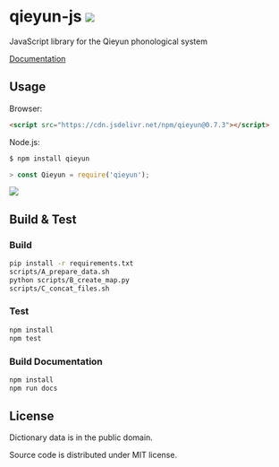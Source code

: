 # qieyun-js [![](https://data.jsdelivr.com/v1/package/npm/qieyun/badge)](https://www.jsdelivr.com/package/npm/qieyun)

JavaScript library for the Qieyun phonological system

[Documentation](https://nk2028.shn.hk/qieyun-js/)

## Usage

Browser:

```html
<script src="https://cdn.jsdelivr.net/npm/qieyun@0.7.3"></script>
```

Node.js:

```sh
$ npm install qieyun
```

```javascript
> const Qieyun = require('qieyun');
```

![](https://nk2028.shn.hk/qieyun-js/demo/qieyun-js.png)

## Build & Test

### Build

```sh
pip install -r requirements.txt
scripts/A_prepare_data.sh
python scripts/B_create_map.py
scripts/C_concat_files.sh
```

### Test

```sh
npm install
npm test
```

### Build Documentation

```sh
npm install
npm run docs
```

## License

Dictionary data is in the public domain.

Source code is distributed under MIT license.
